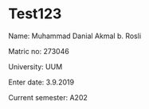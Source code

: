 # Test123

Name: Muhammad Danial Akmal b. Rosli 

Matric no: 273046

University: UUM

Enter date: 3.9.2019

Current semester: A202
